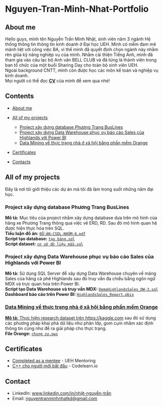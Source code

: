 # Nguyen-Tran-Minh-Nhat-Portfolio
## About me
Hello guys, mình tên Nguyễn Trần Minh Nhật, sinh viên năm 3 ngành Hệ thống thông tin thông tin kinh doanh ở Đại học UEH. Mình có niềm đam mê mãnh liệt với công việc BA, vì thế mình đã quyết định chọn ngành này nhằm rèn giũa kỹ năng nghiệp vụ của mình. Nhằm cải thiện Tiếng Anh, mình đã tham gia vào câu lạc bộ Anh văn BELL CLUB và đã từng là thành viên trong ban tổ chức của một buổi Sharing Day cho toàn bộ sinh viên UEH.<br> Ngoài background CNTT, mình còn được học các môn kế toán và nghiệp vụ kinh doanh. <br>
Mọi người có thể đọc [**CV**](https://www.canva.com/design/DAGBnX_vQn0/wXkas1t2TYlTo7DRcgexGw/edit?utm_content=DAGBnX_vQn0&utm_campaign=designshare&utm_medium=link2&utm_source=sharebutton) của mình để xem qua nhé!
## Contents
* [About me](#about-me)
* [All of my projects](#projects)
  
  - [Project xây dựng database Phương Trang BusLines](#Project-xây-dựng-database-Phương-Trang-BusLines)
  - [Project xây dựng Data Warehouse phục vụ báo cáo Sales của Highlands với Power BI](#Project-xây-dựng-data-warehouse-phục-vụ-báo-cáo-Sales-của-Highlands-với-Power-BI)
  - [Data Mining về thực trạng nhà ở xã hội bằng phần mềm Orange](#Data-mining-về-thực-trạng-nhà-ở-xã-hội-bằng-phần-mềm-Orange)
    
* [Certificates](#Certificates)
* [Contacts](#Contacts)
## All of my projects
Đây là nơi tôi giới thiệu các dự án mà tôi đã làm trong suốt những năm đại học.
### Project xây dựng database Phương Trang BusLines
**Mô tả:** Mục tiêu của project nhằm xây dựng database dựa trên mô hình của hãng xe Phương Trang thông qua việc vẽ ERD, RD. Sau đó mô hình quan hệ được hiện thực hóa trên SQL.<br>
**Tiểu luận đồ án:** <a href = "https://github.com/HackJacker073/Nguyen-Tran-Minh-Nhat-Portfolio/blob/main/%C4%90%E1%BB%92%20%C3%81N%20CSDL/%C4%90%E1%BB%92-%C3%81N-CSDL-NH%C3%93M-6.pdf"> <code>ĐỒ-ÁN-CSDL-NHÓM-6.pdf</code></a><br>
**Script tạo database:** <a href = "https://github.com/HackJacker073/Nguyen-Tran-Minh-Nhat-Portfolio/blob/main/%C4%90%E1%BB%92%20%C3%81N%20CSDL/t%E1%BA%A1o%20b%E1%BA%A3ng.sql"> 
<code>tạo bảng.sql</code></a><br>
**Script dataset:** <a href = "https://github.com/HackJacker073/Nguyen-Tran-Minh-Nhat-Portfolio/blob/main/%C4%90%E1%BB%92%20%C3%81N%20CSDL/c%C6%A1%20s%E1%BB%9F%20d%E1%BB%AF%20li%E1%BB%87u%20m%E1%BA%ABu.sql"> <code>cơ sở dữ liệu mẫu.sql</code></a><br>
### Project xây dựng Data Warehouse phục vụ báo cáo Sales của Highlands với Power BI
**Mô tả:** Sử dụng SQL Server để xây dựng Data Warehouse chuyên về mảng Sales của hãng cà phê Highlands sau đó truy vấn đa chiều bằng ngôn ngữ MDX và trực quan hóa trên Power BI. <br>
**Script tạo Data Warehouse và truy vấn MDX:** <a href = "https://github.com/HackJacker073/Nguyen-Tran-Minh-Nhat-Portfolio/blob/main/Highlands_Sales/DemoHighlandsSales_DW-3.sql"> 
<code>DemoHighlandsSales_DW-3.sql</code></a><br>
**Dashboard báo cáo trên Power BI:** <a href = "https://github.com/HackJacker073/Nguyen-Tran-Minh-Nhat-Portfolio/blob/main/Highlands_Sales/HighlandsSales_Report.pbix"> <code>HighlandsSales_Report.pbix</code><br>
### Data Mining về thực trạng nhà ở xã hội bằng phần mềm Orange
**Mô tả:** Thực hiện research dataset trên https://kaggle.com sau đó sử dụng các phương pháp khai phá dữ liệu như phân lớp, gom cụm nhằm xác định thông tin cũng như đề ra giải pháp cho thực trạng.<br>
**File Orange:** <a href = "https://github.com/HackJacker073/Nguyen-Tran-Minh-Nhat-Portfolio/blob/main/%C4%90%E1%BB%93%20%C3%A1n%20Data%20Mining%20v%E1%BB%81%20th%E1%BB%B1c%20tr%E1%BA%A1ng%20nh%C3%A0%20%E1%BB%9F%20x%C3%A3%20h%E1%BB%99i/chung%20c%C6%B0.ows"> <code>chung cư.ows</code></a><br>
## Certificates 
* [Completed as a mentee](https://github.com/HackJacker073/Nguyen-Tran-Minh-Nhat-Portfolio/blob/main/Certificates/NGUYEN%20TRAN%20MINH%20NHAT.pdf) - UEH Mentoring
* [C++ cho người mới bắt đầu](https://github.com/HackJacker073/Nguyen-Tran-Minh-Nhat-Portfolio/blob/main/Certificates/C%2B%2B%20cho%20ng%C6%B0%E1%BB%9Di%20m%E1%BB%9Bi%20b%E1%BA%AFt%20%C4%91%E1%BA%A7u.png) - Codelearn.io
## Contact
* LinkedIn: www.linkedin.com/in/nhật-nguyễn-trần
* Email: nguyentranminhnhatkd@gmail.com









